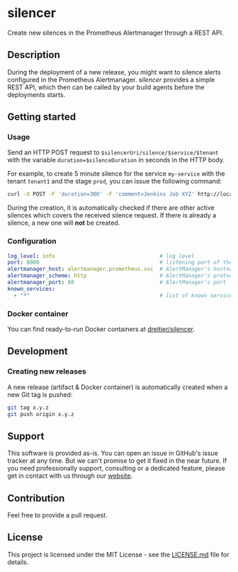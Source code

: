 # silencer
Create new silences in the Prometheus Alertmanager through a REST API.

## Description
During the deployment of a new release, you might want to silence alerts configured in the Prometheus Alertmanager. *silencer* provides a simple REST API, which then can be called by your build agents before the deployments starts.

## Getting started

### Usage
Send an HTTP POST request to `$silencerUri/silence/$service/$tenant` with the variable `duration=$silenceDuration` in seconds in the HTTP body.

For example, to create 5 minute silence for the service `my-service` with the tenant `tenant1` and the stage `prod`, you can issue the following command:

```bash
curl -X POST -F 'duration=300' -F 'comment=Jenkins Job XYZ' http://localhost:8000/silence/my-service/tenant1-prod
```

During the creation, it is automatically checked if there are other active silences which covers the received silence request. If there is already a silence, a new one will __not__ be created.

### Configuration

```yaml
log_level: info                                 # log level
port: 8000                                      # listening port of the silencer application
alertmanager_host: alertmanager.prometheus.svc  # AlertManager's hostname
alertmanager_scheme: http                       # AlertManager's protocol scheme
alertmanager_port: 80                           # AlertManager's port
known_services:
  - "*"                                         # list of known services or "*" as wildcard to accept *any* service
```

### Docker container
You can find ready-to-run Docker containers at [dreitier/silencer](https://hub.docker.com/repository/docker/dreitier/silencer).

## Development
### Creating new releases
A new release (artifact & Docker container) is automatically created when a new Git tag is pushed:

```bash
git tag x.y.z
git push origin x.y.z
```

## Support
This software is provided as-is. You can open an issue in GitHub's issue tracker at any time. But we can't promise to get it fixed in the near future.
If you need professionally support, consulting or a dedicated feature, please get in contact with us through our [website](https://dreitier.com).

## Contribution
Feel free to provide a pull request.

## License
This project is licensed under the MIT License - see the [LICENSE.md](LICENSE.md) file for details.